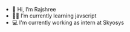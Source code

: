 - 👋 Hi, I’m Rajshree 
- 👩‍💻 I’m currently learning javscript
- 💻 I'm currently working as intern at Skyosys

<!---
rajshreegodse/rajshreegodse is a ✨ special ✨ repository because its `README.md` (this file) appears on your GitHub profile.
You can click the Preview link to take a look at your changes.
--->
